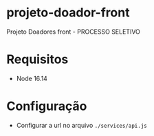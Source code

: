 # projeto-doador-front
Projeto Doadores front - PROCESSO SELETIVO

# Requisitos
- Node 16.14

# Configuração
- Configurar a url no arquivo `./services/api.js`